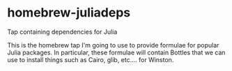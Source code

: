 homebrew-juliadeps
==================

Tap containing dependencies for Julia

This is the homebrew tap I'm going to use to provide formulae for popular Julia packages.  In particular, these formulae will contain Bottles that we can use to install things such as Cairo, glib, etc.... for Winston.
